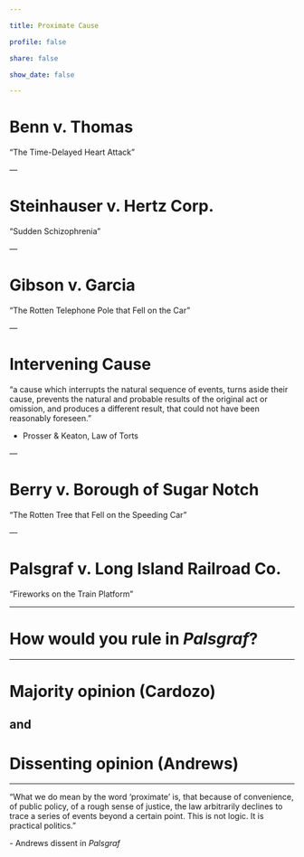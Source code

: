 ```yaml
---

title: Proximate Cause

profile: false

share: false

show_date: false

---
```




# Benn v. Thomas
“The Time-Delayed Heart Attack”

—

# Steinhauser v. Hertz Corp.
“Sudden Schizophrenia”

—

# Gibson v. Garcia
“The Rotten Telephone Pole that Fell on the Car”

—

# Intervening Cause 
“a cause which interrupts the natural sequence of events, turns aside their cause, prevents the natural and probable results of the original act or omission, and produces a different result, that could not have been reasonably foreseen.”
- Prosser & Keaton, Law of Torts

—

# Berry v. Borough of Sugar Notch
“The Rotten Tree that Fell on the Speeding Car”

—

# Palsgraf v. Long Island Railroad Co.
“Fireworks on the Train Platform”

---


# How would you rule in _Palsgraf_?

---

# Majority opinion (Cardozo)
## and
# Dissenting opinion (Andrews)

---

“What we do mean by the word ‘proximate’ is, that because of convenience, of public policy, of a rough sense of justice, the law arbitrarily declines to trace a series of events beyond a certain point. This is not logic. It is practical politics.”

\- Andrews dissent in _Palsgraf_

